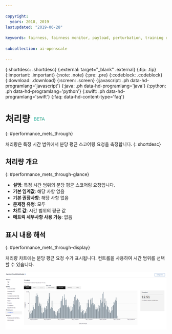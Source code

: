 ```yaml
---

copyright:
  years: 2018, 2019
lastupdated: "2019-06-28"

keywords: fairness, fairness monitor, payload, perturbation, training data, performance, throughput

subcollection: ai-openscale

---
```


{:shortdesc: .shortdesc}
{:external: target="_blank" .external}
{:tip: .tip}
{:important: .important}
{:note: .note}
{:pre: .pre}
{:codeblock: .codeblock}
{:download: .download}
{:screen: .screen}
{:javascript: .ph data-hd-programlang='javascript'}
{:java: .ph data-hd-programlang='java'}
{:python: .ph data-hd-programlang='python'}
{:swift: .ph data-hd-programlang='swift'}
{:faq: data-hd-content-type='faq'}

# 처리량 ![베타 태그](images/beta.png)
{: #performance_mets_through}

처리량은 특정 시간 범위에서 분당 평균 스코어링 요청을 측정합니다.
{: shortdesc}

## 처리량 개요
{: #performance_mets_through-glance}

- **설명**: 특정 시간 범위의 분당 평균 스코어링 요청입니다.
- **기본 임계값**: 해당 사항 없음
- **기본 권장사항**: 해당 사항 없음
- **문제점 유형**: 모두
- **차트 값**: 시간 범위의 평균 값
- **메트릭 세부사항 사용 가능**: 없음

## 표시 내용 해석
{: #performance_mets_through-display}

처리량 차트에는 분당 평균 요청 수가 표시됩니다. 컨트롤을 사용하여 시간 범위를 선택할 수 있습니다. 

![성능 차트](images/performance_metrics_001.png)

